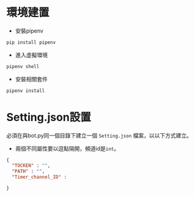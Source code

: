 # 環境建置
* 安裝pipenv
```bash
pip install pipenv
```
* 進入虛擬環境
```bash
pipenv shell
```
* 安裝相關套件
```bash
pipenv install
```

# Setting.json設置
必須在與bot.py同一個目錄下建立一個 `Setting.json` 檔案，以以下方式建立。
- 兩個不同屬性要以逗點隔開，頻道id是`int`。

```json
{
  "TOCKEN" : "",
  "PATH" : "",
  "Timer_channel_ID" : 

}
```





